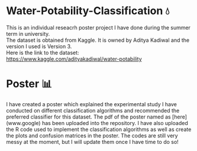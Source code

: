 # Water-Potability-Classification 💧
This is an individual reseacrh poster project I have done during the summer term in university. <br />
The dataset is obtained from Kaggle. It is owned by Aditya Kadiwal and the version I used is Version 3.<br />
Here is the link to the dataset: https://www.kaggle.com/adityakadiwal/water-potability <br />

<h1>Poster 📊</h1>
I have created a poster which explained the experimental study I have conducted on different classification algorithms and recommended the preferred classifier for this dataset.
The pdf of the poster named as [here](www.google) has been uploaded into the repository. I have also uploaded the R code used to implement the classification algorithms as well as create the plots and confusion matrices in the poster. The codes are still very messy at the moment, but I will update them once I have time to do so!

